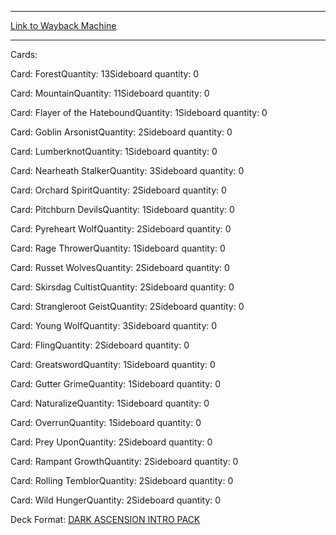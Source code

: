 
---
[Link to Wayback Machine](https://web.archive.org/web/20160124040720/http://magic.wizards.com/en/articles/decks/monstrous-surprise-2014-09-29)

[_metadata_:generator]:- "Drupal 7 (http://drupal.org)"
[_metadata_:node]:- "283766"
[_metadata_:publish_date]:- "2014-09-29"
[_metadata_:source]:- "article"
[_metadata_:title]:- "MONSTROUS SURPRISE"
[_metadata_:wayback_capture_timestamp]:- "2016-01-24 04:07:20"
[_metadata_:wayback_raw_url]:- "https://web.archive.org/web/20160124040720id_/http://magic.wizards.com/en/articles/decks/monstrous-surprise-2014-09-29"
[_metadata_:wayback_url]:- "http://magic.wizards.com/en/articles/decks/monstrous-surprise-2014-09-29"
---





Cards: 

Card: ForestQuantity: 13Sideboard quantity: 0 



Card: MountainQuantity: 11Sideboard quantity: 0 



Card: Flayer of the HateboundQuantity: 1Sideboard quantity: 0 



Card: Goblin ArsonistQuantity: 2Sideboard quantity: 0 



Card: LumberknotQuantity: 1Sideboard quantity: 0 



Card: Nearheath StalkerQuantity: 3Sideboard quantity: 0 



Card: Orchard SpiritQuantity: 2Sideboard quantity: 0 



Card: Pitchburn DevilsQuantity: 1Sideboard quantity: 0 



Card: Pyreheart WolfQuantity: 2Sideboard quantity: 0 



Card: Rage ThrowerQuantity: 1Sideboard quantity: 0 



Card: Russet WolvesQuantity: 2Sideboard quantity: 0 



Card: Skirsdag CultistQuantity: 2Sideboard quantity: 0 



Card: Strangleroot GeistQuantity: 2Sideboard quantity: 0 



Card: Young WolfQuantity: 3Sideboard quantity: 0 



Card: FlingQuantity: 2Sideboard quantity: 0 



Card: GreatswordQuantity: 1Sideboard quantity: 0 



Card: Gutter GrimeQuantity: 1Sideboard quantity: 0 



Card: NaturalizeQuantity: 1Sideboard quantity: 0 



Card: OverrunQuantity: 1Sideboard quantity: 0 



Card: Prey UponQuantity: 2Sideboard quantity: 0 



Card: Rampant GrowthQuantity: 2Sideboard quantity: 0 



Card: Rolling TemblorQuantity: 2Sideboard quantity: 0 



Card: Wild HungerQuantity: 2Sideboard quantity: 0 

Deck Format: [DARK ASCENSION INTRO PACK](/en/deck-format/dark-ascension-intro-pack)


 

 
